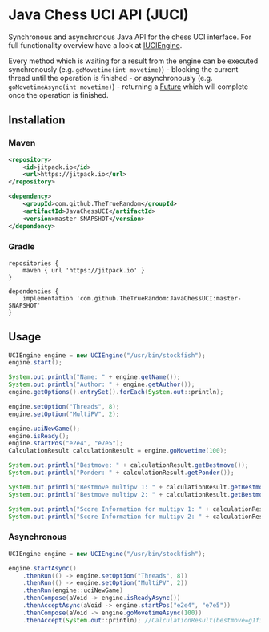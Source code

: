 # Java Chess UCI API (JUCI)

Synchronous and asynchronous Java API for the chess UCI interface.
For full functionality overview have a look at [IUCIEngine](src/main/java/IUCIEngine.java).


Every method which is waiting for a result from the engine can be executed
synchronously (e.g. `goMovetime(int movetime)`) - blocking the current thread until the operation is finished -
or asynchronously (e.g. `goMovetimeAsync(int movetime)`) - returning a [Future](https://docs.oracle.com/javase/8/docs/api/java/util/concurrent/CompletableFuture.html) which will complete once the operation is finished.

## Installation
### Maven
```xml
<repository>
    <id>jitpack.io</id>
    <url>https://jitpack.io</url>
</repository>
```

```xml
<dependency>
    <groupId>com.github.TheTrueRandom</groupId>
    <artifactId>JavaChessUCI</artifactId>
    <version>master-SNAPSHOT</version>
</dependency>
```
### Gradle
```
repositories {
    maven { url 'https://jitpack.io' }
}
```

```
dependencies {
    implementation 'com.github.TheTrueRandom:JavaChessUCI:master-SNAPSHOT'
}
```
## Usage

```java
UCIEngine engine = new UCIEngine("/usr/bin/stockfish");
engine.start();

System.out.println("Name: " + engine.getName());
System.out.println("Author: " + engine.getAuthor());
engine.getOptions().entrySet().forEach(System.out::println);

engine.setOption("Threads", 8);
engine.setOption("MultiPV", 2);

engine.uciNewGame();
engine.isReady();
engine.startPos("e2e4", "e7e5");
CalculationResult calculationResult = engine.goMovetime(100);

System.out.println("Bestmove: " + calculationResult.getBestmove());
System.out.println("Ponder: " + calculationResult.getPonder());

System.out.println("Bestmove multipv 1: " + calculationResult.getBestmovePv(1));
System.out.println("Bestmove multipv 2: " + calculationResult.getBestmovePv(2));

System.out.println("Score Information for multipv 1: " + calculationResult.getLastScoreInfo(1));
System.out.println("Score Information for multipv 2: " + calculationResult.getLastScoreInfo(2));
```

### Asynchronous
```java
UCIEngine engine = new UCIEngine("/usr/bin/stockfish");

engine.startAsync()
    .thenRun(() -> engine.setOption("Threads", 8))
    .thenRun(() -> engine.setOption("MultiPV", 2))
    .thenRun(engine::uciNewGame)
    .thenCompose(aVoid -> engine.isReadyAsync())
    .thenAcceptAsync(aVoid -> engine.startPos("e2e4", "e7e5"))
    .thenCompose(aVoid -> engine.goMovetimeAsync(100))
    .thenAccept(System.out::println); //CalculationResult(bestmove=g1f3, ponder=b8c6)
```
